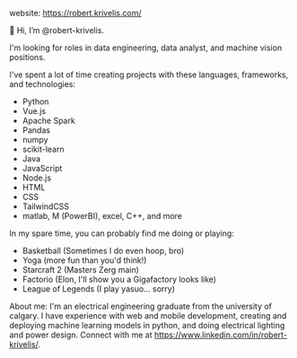 website: https://robert.krivelis.com/

👋 Hi, I’m @robert-krivelis. 

I'm looking for roles in data engineering, data analyst, and machine vision positions.

I've spent a lot of time creating projects with these languages, frameworks, and technologies:
- Python
- Vue.js
- Apache Spark
- Pandas
- numpy
- scikit-learn
- Java
- JavaScript
- Node.js
- HTML
- CSS
- TailwindCSS
- matlab, M (PowerBI), excel, C++, and more 

In my spare time, you can probably find me doing or playing:
- Basketball (Sometimes I do even hoop, bro) 
- Yoga (more fun than you'd think!)
- Starcraft 2 (Masters Zerg main)
- Factorio (Elon, I'll show you a Gigafactory looks like)
- League of Legends (I play yasuo... sorry)

About me:
I'm an electrical engineering graduate from the university of calgary. I have experience with web and mobile development, creating and deploying machine learning models in python, and doing electrical lighting and power design. Connect with me at https://www.linkedin.com/in/robert-krivelis/.
